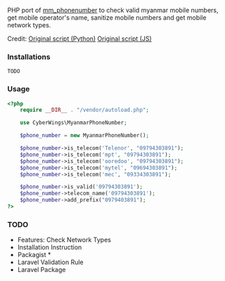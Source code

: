 PHP port of [mm_phonenumber](https://github.com/Melomap/mm_phonenumber) to check valid myanmar mobile numbers, get mobile operator's name, sanitize mobile numbers and get mobile network types.

Credit: [Original script (Python)](https://github.com/Melomap/mm_phonenumber)
[Original script (JS)](https://github.com/kaungmyatlwin/myanmar-phonenumber-js)

### Installations

```
TODO
```

### Usage
```php
<?php
	require __DIR__ . "/vendor/autoload.php";

    use CyberWings\MyanmarPhoneNumber;

    $phone_number = new MyanmarPhoneNumber();

    $phone_number->is_telecom('Telenor', "09794303891");
    $phone_number->is_telecom('mpt', "09794303891");
    $phone_number->is_telecom('ooredoo', "09794303891");
    $phone_number->is_telecom('mytel', "09694303891");
    $phone_number->is_telecom('mec', "09334303891");

    $phone_number->is_valid('09794303891');
    $phone_number->telecom_name('09794303891');
    $phone_number->add_prefix("0979403891");
?>
```

### TODO
- Features: Check Network Types
- Installation Instruction
- Packagist *
- Laravel Validation Rule
- Laravel Package
